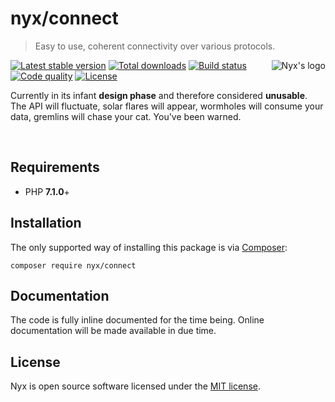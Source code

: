 # nyx/connect

> Easy to use, coherent connectivity over various protocols.

<img align="right" src="https://s29.postimg.org/wg17yp5lj/rsz_logo_l_300.png" alt="Nyx's logo" />

[![Latest stable version](https://poser.pugx.org/nyx/connect/v/stable.png)](https://packagist.org/packages/nyx/connect)
[![Total downloads](https://poser.pugx.org/nyx/connect/downloads.png)](https://packagist.org/packages/nyx/connect)
[![Build status](https://travis-ci.org/unyx/connect.png)](https://travis-ci.org/unyx/connect)
[![Code quality](https://scrutinizer-ci.com/g/unyx/connect/badges/quality-score.png)](https://scrutinizer-ci.com/g/unyx/connect)
[![License](http://img.shields.io/:license-mit-blue.svg)](http://alcore.mit-license.org)

Currently in its infant **design phase** and therefore considered **unusable**. The API will fluctuate, 
solar flares will appear, wormholes will consume your data, gremlins will chase your cat. You've been warned.

<br />

## Requirements

- PHP **7.1.0**+

## Installation

The only supported way of installing this package is via [Composer](http://getcomposer.org):

```
composer require nyx/connect
```

## Documentation

The code is fully inline documented for the time being. Online documentation will be made available in due time.

## License

Nyx is open source software licensed under the [MIT license](http://alcore.mit-license.org).
